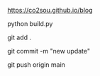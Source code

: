 https://co2sou.github.io/blog

python build.py

git add .

git commit -m "new update"

git push origin main
